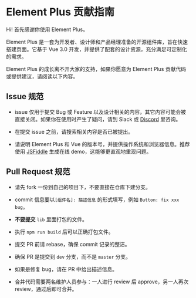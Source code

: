 # Element Plus 贡献指南

Hi! 首先感谢你使用 Element Plus。

Element Plus 是一套为开发者、设计师和产品经理准备的开源组件库，旨在快速搭建页面。它基于 Vue 3.0 开发，并提供了配套的设计资源，充分满足可定制化的需求。

Element Plus 的成长离不开大家的支持，如果你愿意为 Element Plus 贡献代码或提供建议，请阅读以下内容。

## Issue 规范
- issue 仅用于提交 Bug 或 Feature 以及设计相关的内容，其它内容可能会被直接关闭。如果你在使用时产生了疑问，请到 Slack 或 [Discord](https://discord.link/ElementPlus) 里咨询。

- 在提交 issue 之前，请搜索相关内容是否已被提出。

- 请说明 Element Plus 和 Vue 的版本号，并提供操作系统和浏览器信息。推荐使用 [JSFiddle](https://jsfiddle.net/) 生成在线 demo，这能够更直观地重现问题。

## Pull Request 规范
- 请先 fork 一份到自己的项目下，不要直接在仓库下建分支。

- commit 信息要以`[组件名]: 描述信息` 的形式填写，例如 `Button: fix xxx bug`。

- **不要提交** `lib` 里面打包的文件。

- 执行 `npm run build` 后可以正确打包文件。

- 提交 PR 前请 rebase，确保 commit 记录的整洁。

- 确保 PR 是提交到 `dev` 分支，而不是 `master` 分支。

- 如果是修复 bug，请在 PR 中给出描述信息。

- 合并代码需要两名维护人员参与：一人进行 review 后 approve，另一人再次 review，通过后即可合并。
